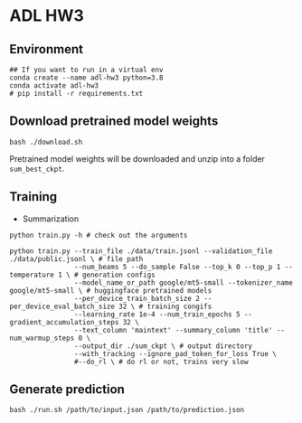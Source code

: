 # ADL HW3

## Environment
```shell
## If you want to run in a virtual env
conda create --name adl-hw3 python=3.8
conda activate adl-hw3
# pip install -r requirements.txt
```



## Download pretrained model weights
```
bash ./download.sh 
```
Pretrained model weights will be downloaded and unzip into a folder `sum_best_ckpt`.<br>


## Training
- Summarization
```shell
python train.py -h # check out the arguments

python train.py --train_file ./data/train.jsonl --validation_file ./data/public.jsonl \ # file path
                --num_beams 5 --do_sample False --top_k 0 --top_p 1 --temperature 1 \ # generation configs
                --model_name_or_path google/mt5-small --tokenizer_name google/mt5-small \ # huggingface pretrained models
                --per_device_train_batch_size 2 --per_device_eval_batch_size 32 \ # training congifs
                --learning_rate 1e-4 --num_train_epochs 5 --gradient_accumulation_steps 32 \
                --text_column 'maintext' --summary_column 'title' --num_warmup_steps 0 \
                --output_dir ./sum_ckpt \ # output directory
                --with_tracking --ignore_pad_token_for_loss True \
                #--do_rl \ # do rl or not, trains very slow
```


## Generate prediction
```shell
bash ./run.sh /path/to/input.json /path/to/prediction.json
```

